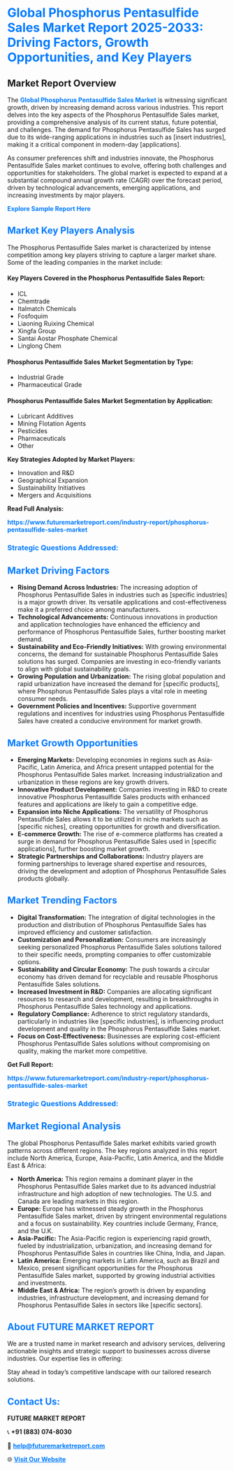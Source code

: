 <h1 style="color: #007BFF;">Global Phosphorus Pentasulfide Sales Market Report 2025-2033: Driving Factors, Growth Opportunities, and Key Players</h1>

<section id="overview">
<h2>Market Report Overview</h2>
<p>The <a href="https://www.futuremarketreport.com/industry-report/phosphorus-pentasulfide-sales-market" style="color: #007BFF; text-decoration: none;"><strong>Global Phosphorus Pentasulfide Sales Market</strong></a> is witnessing significant growth, driven by increasing demand across various industries. This report delves into the key aspects of the Phosphorus Pentasulfide Sales market, providing a comprehensive analysis of its current status, future potential, and challenges. The demand for Phosphorus Pentasulfide Sales has surged due to its wide-ranging applications in industries such as [insert industries], making it a critical component in modern-day [applications].</p>
<p>As consumer preferences shift and industries innovate, the Phosphorus Pentasulfide Sales market continues to evolve, offering both challenges and opportunities for stakeholders. The global market is expected to expand at a substantial compound annual growth rate (CAGR) over the forecast period, driven by technological advancements, emerging applications, and increasing investments by major players.</p>
</section>

<section id="overview">
<p><a href="https://www.futuremarketreport.com/request-sample/reportId=104776" style="color: #007BFF; text-decoration: none;"><strong>Explore Sample Report Here</strong></a></p>
</section>

<section id="key-players">
<h2 style="color: #007BFF;">Market Key Players Analysis</h2>
<p>The Phosphorus Pentasulfide Sales market is characterized by intense competition among key players striving to capture a larger market share. Some of the leading companies in the market include:</p>
<h4>Key Players Covered in the Phosphorus Pentasulfide Sales Report:</h4>
<ul><li>ICL</li><li>Chemtrade</li><li>Italmatch Chemicals</li><li>Fosfoquim</li><li>Liaoning Ruixing Chemical</li><li>Xingfa Group</li><li>Santai Aostar Phosphate Chemical</li><li>Linglong Chem</li></ul>
<h4>Phosphorus Pentasulfide Sales Market Segmentation by Type:</h4>
<ul><li>Industrial Grade</li><li>Pharmaceutical Grade</li></ul>

<h4>Phosphorus Pentasulfide Sales Market Segmentation by Application:</h4>
<ul><li>Lubricant Additives</li><li>Mining Flotation Agents</li><li>Pesticides</li><li>Pharmaceuticals</li><li>Other</li></ul>
<p><strong>Key Strategies Adopted by Market Players:</strong></p>
<ul>
<li>Innovation and R&D</li>
<li>Geographical Expansion</li>
<li>Sustainability Initiatives</li>
<li>Mergers and Acquisitions</li>
</ul>
</section>

<section>
<p><strong>Read Full Analysis: </strong></p><a href="https://www.futuremarketreport.com/industry-report/phosphorus-pentasulfide-sales-market" style="color: #007BFF; text-decoration: none;"><strong>https://www.futuremarketreport.com/industry-report/phosphorus-pentasulfide-sales-market</strong></a>
<h3 style="color: #007BFF;">Strategic Questions Addressed:</h3>
</section>

<section id="driving-factors">
<h2 style="color: #007BFF;">Market Driving Factors</h2>
<ul>
<li><strong>Rising Demand Across Industries:</strong> The increasing adoption of Phosphorus Pentasulfide Sales in industries such as [specific industries] is a major growth driver. Its versatile applications and cost-effectiveness make it a preferred choice among manufacturers.</li>
<li><strong>Technological Advancements:</strong> Continuous innovations in production and application technologies have enhanced the efficiency and performance of Phosphorus Pentasulfide Sales, further boosting market demand.</li>
<li><strong>Sustainability and Eco-Friendly Initiatives:</strong> With growing environmental concerns, the demand for sustainable Phosphorus Pentasulfide Sales solutions has surged. Companies are investing in eco-friendly variants to align with global sustainability goals.</li>
<li><strong>Growing Population and Urbanization:</strong> The rising global population and rapid urbanization have increased the demand for [specific products], where Phosphorus Pentasulfide Sales plays a vital role in meeting consumer needs.</li>
<li><strong>Government Policies and Incentives:</strong> Supportive government regulations and incentives for industries using Phosphorus Pentasulfide Sales have created a conducive environment for market growth.</li>
</ul>
</section>

<section id="growth-opportunities">
<h2 style="color: #007BFF;">Market Growth Opportunities</h2>
<ul>
<li><strong>Emerging Markets:</strong> Developing economies in regions such as Asia-Pacific, Latin America, and Africa present untapped potential for the Phosphorus Pentasulfide Sales market. Increasing industrialization and urbanization in these regions are key growth drivers.</li>
<li><strong>Innovative Product Development:</strong> Companies investing in R&D to create innovative Phosphorus Pentasulfide Sales products with enhanced features and applications are likely to gain a competitive edge.</li>
<li><strong>Expansion into Niche Applications:</strong> The versatility of Phosphorus Pentasulfide Sales allows it to be utilized in niche markets such as [specific niches], creating opportunities for growth and diversification.</li>
<li><strong>E-commerce Growth:</strong> The rise of e-commerce platforms has created a surge in demand for Phosphorus Pentasulfide Sales used in [specific applications], further boosting market growth.</li>
<li><strong>Strategic Partnerships and Collaborations:</strong> Industry players are forming partnerships to leverage shared expertise and resources, driving the development and adoption of Phosphorus Pentasulfide Sales products globally.</li>
</ul>
</section>

<section id="trending-factors">
<h2 style="color: #007BFF;">Market Trending Factors</h2>
<ul>
<li><strong>Digital Transformation:</strong> The integration of digital technologies in the production and distribution of Phosphorus Pentasulfide Sales has improved efficiency and customer satisfaction.</li>
<li><strong>Customization and Personalization:</strong> Consumers are increasingly seeking personalized Phosphorus Pentasulfide Sales solutions tailored to their specific needs, prompting companies to offer customizable options.</li>
<li><strong>Sustainability and Circular Economy:</strong> The push towards a circular economy has driven demand for recyclable and reusable Phosphorus Pentasulfide Sales solutions.</li>
<li><strong>Increased Investment in R&D:</strong> Companies are allocating significant resources to research and development, resulting in breakthroughs in Phosphorus Pentasulfide Sales technology and applications.</li>
<li><strong>Regulatory Compliance:</strong> Adherence to strict regulatory standards, particularly in industries like [specific industries], is influencing product development and quality in the Phosphorus Pentasulfide Sales market.</li>
<li><strong>Focus on Cost-Effectiveness:</strong> Businesses are exploring cost-efficient Phosphorus Pentasulfide Sales solutions without compromising on quality, making the market more competitive.</li>
</ul>
</section>

<section>
<p><strong>Get Full Report: </strong></p><a href="https://www.futuremarketreport.com/industry-report/phosphorus-pentasulfide-sales-market" style="color: #007BFF; text-decoration: none;"><strong>https://www.futuremarketreport.com/industry-report/phosphorus-pentasulfide-sales-market</strong></a>
<h3 style="color: #007BFF;">Strategic Questions Addressed:</h3>
</section>


<section id="regional-analysis">
<h2 style="color: #007BFF;">Market Regional Analysis</h2>
<p>The global Phosphorus Pentasulfide Sales market exhibits varied growth patterns across different regions. The key regions analyzed in this report include North America, Europe, Asia-Pacific, Latin America, and the Middle East & Africa:</p>
<ul>
<li><strong>North America:</strong> This region remains a dominant player in the Phosphorus Pentasulfide Sales market due to its advanced industrial infrastructure and high adoption of new technologies. The U.S. and Canada are leading markets in this region.</li>
<li><strong>Europe:</strong> Europe has witnessed steady growth in the Phosphorus Pentasulfide Sales market, driven by stringent environmental regulations and a focus on sustainability. Key countries include Germany, France, and the U.K.</li>
<li><strong>Asia-Pacific:</strong> The Asia-Pacific region is experiencing rapid growth, fueled by industrialization, urbanization, and increasing demand for Phosphorus Pentasulfide Sales in countries like China, India, and Japan.</li>
<li><strong>Latin America:</strong> Emerging markets in Latin America, such as Brazil and Mexico, present significant opportunities for the Phosphorus Pentasulfide Sales market, supported by growing industrial activities and investments.</li>
<li><strong>Middle East & Africa:</strong> The region’s growth is driven by expanding industries, infrastructure development, and increasing demand for Phosphorus Pentasulfide Sales in sectors like [specific sectors].</li>
</ul>
</section>

<footer>
<h2 style="color: #007BFF;">About FUTURE MARKET REPORT</h2>
<p>We are a trusted name in market research and advisory services, delivering actionable insights and strategic support to businesses across diverse industries. Our expertise lies in offering:</p>

<p>Stay ahead in today’s competitive landscape with our tailored research solutions.</p>

<h2 style="color: #007BFF;">Contact Us:</h2>
<p><strong>FUTURE MARKET REPORT</strong></p>
<p>📞 <strong>+91 (883) 074-8030</strong></p>
<p>📧 <strong><a href="mailto:help@futuremarketreport.com" style="color: #007BFF;">help@futuremarketreport.com</a></strong></p>
<p>🌐 <strong><a href="https://www.futuremarketreport.com/" style="color: #007BFF;">Visit Our Website</a></strong></p>
</footer>